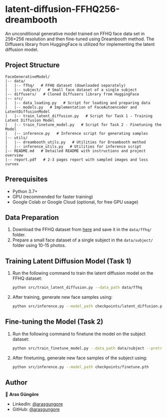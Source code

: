 # latent-diffusion-FFHQ256-dreambooth

An unconditional generative model trained on FFHQ face data set in 256×256 resolution and then fine-tuned using Dreambooth method. The Diffusers library from HuggingFace is utilized for implementing the latent diffusion model.



## Project Structure

```plaintext
FaceGenerativeModel/
|-- data/
|   |-- ffhq/   # FFHQ dataset (downloaded separately)
|   |-- subject/   # Small face dataset of a single subject
|-- diffusers/   # Cloned Diffusers library from HuggingFace
|-- src/
|   |-- data_loading.py   # Script for loading and preparing data
|   |-- models.py   # Implementation of FaceAutoencoder and LatentDiffusionModel
|   |-- train_latent_diffusion.py   # Script for Task 1 - Training Latent Diffusion Model
|   |-- train_finetune_model.py   # Script for Task 2 - Finetuning the Model
|   |-- inference.py   # Inference script for generating samples
|-- utils/
|   |-- dreambooth_utils.py   # Utilities for Dreambooth method
|   |-- inference_utils.py   # Utilities for inference script
|-- README.md   # Detailed README with instructions and project overview
|-- report.pdf   # 2-3 pages report with sampled images and loss curves
```



## Prerequisites

- Python 3.7+
- GPU (recommended for faster training)
- Google Colab or Google Cloud (optional, for free GPU usage)



## Data Preparation

1. Download the FFHQ dataset from [here](https://www.kaggle.com/datasets/denislukovnikov/ffhq256-images-only) and save it in the `data/ffhq/` folder.
2. Prepare a small face dataset of a single subject in the `data/subject/` folder using 10-15 photos.



## Training Latent Diffusion Model (Task 1)

1. Run the following command to train the latent diffusion model on the FFHQ dataset:
   ```bash
   python src/train_latent_diffusion.py --data_path data/ffhq
   ```
2. After training, generate new face samples using:
   ```bash
   python src/inference.py --model_path checkpoints/latent_diffusion.pth
   ```



## Fine-tuning the Model (Task 2)

1. Run the following command to finetune the model on the subject dataset:
   ```bash
   python src/train_finetune_model.py --data_path data/subject --pretrained_model_path checkpoints/latent_diffusion.pth
   ```
2. After finetuning, generate new face samples of the subject using:
   ```bash
   python src/inference.py --model_path checkpoints/finetune.pth
   ```



## Author

👤 **Aras Güngöre**

- LinkedIn: [@arasgungore](https://www.linkedin.com/in/arasgungore)
- GitHub: [@arasgungore](https://github.com/arasgungore)
